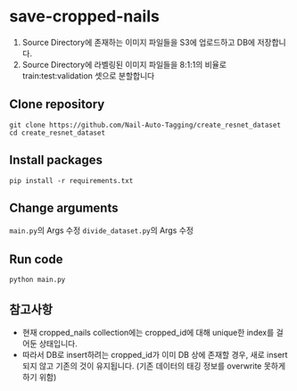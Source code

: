 # save-cropped-nails
1. Source Directory에 존재하는 이미지 파일들을 S3에 업로드하고 DB에 저장합니다.
2. Source Directory에 라벨링된 이미지 파일들을 8:1:1의 비율로 train:test:validation 셋으로 분할합니다

## Clone repository
```shell
git clone https://github.com/Nail-Auto-Tagging/create_resnet_dataset
cd create_resnet_dataset
```

## Install packages
```shell
pip install -r requirements.txt
```

## Change arguments
```main.py```의 Args 수정
```divide_dataset.py```의 Args 수정

## Run code
```shell
python main.py
```

## 참고사항
* 현재 cropped_nails collection에는 cropped_id에 대해 unique한 index를 걸어둔 상태입니다.
* 따라서 DB로 insert하려는 cropped_id가 이미 DB 상에 존재할 경우, 새로 insert되지 않고 기존의 것이 유지됩니다. (기존 데이터의 태깅 정보를 overwrite 못하게 하기 위함) 

